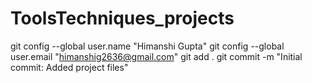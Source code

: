 # ToolsTechniques_projects
git config --global user.name "Himanshi Gupta"
git config --global user.email "himanshig2636@gmail.com"
git add .
git commit -m "Initial commit: Added project files"

